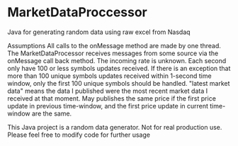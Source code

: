 # MarketDataProccessor
Java for generating random data using raw excel from Nasdaq

Assumptions
All calls to the onMessage method are made by one thread.
The MarketDataProcessor receives messages from some source via the onMessage call back method. The incoming rate is unknown.
Each second only have 100 or less symbols updates received.
If there is an exception that more than 100 unique symbols updates received within 1-second time window, only the first 100 unique symbols should be handled.
"latest market data" means the data I published were the most recent market data I received at that moment.
May publishes the same price if the first price update in previous time-window, and the first price update in current time-window are the same.


This Java project is a random data generator. Not for real production use. Please feel free to modify code for further usage
